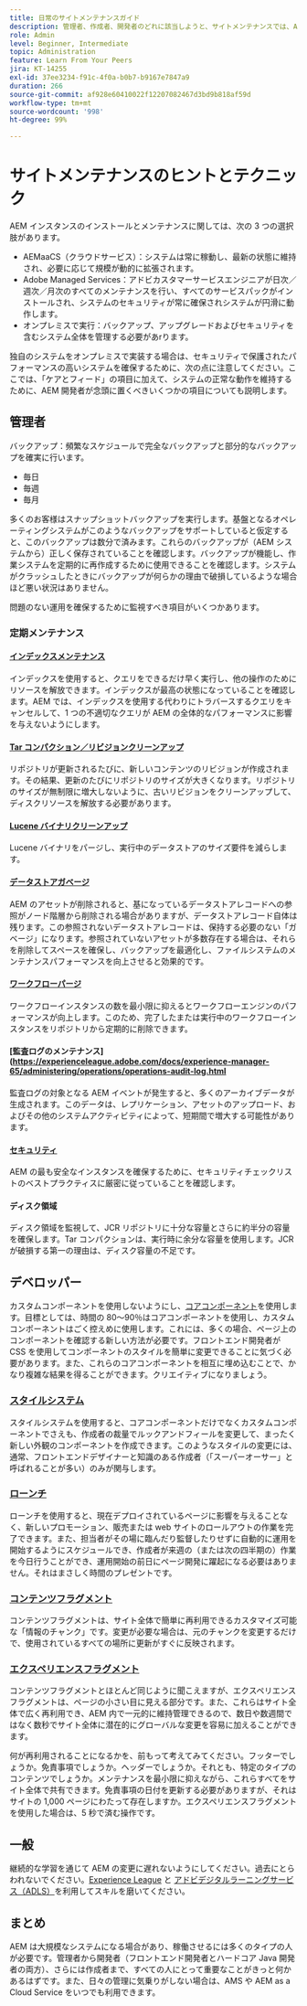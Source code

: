 ```yaml
---
title: 日常のサイトメンテナンスガイド
description: 管理者、作成者、開発者のどれに該当しようと、サイトメンテナンスでは、AEM Sites インスタンスのあらゆる側面に触れます。このガイドを使用すると、成功に向けた戦略を確実に設定することができます。
role: Admin
level: Beginner, Intermediate
topic: Administration
feature: Learn From Your Peers
jira: KT-14255
exl-id: 37ee3234-f91c-4f0a-b0b7-b9167e7847a9
duration: 266
source-git-commit: af928e60410022f12207082467d3bd9b818af59d
workflow-type: tm+mt
source-wordcount: '998'
ht-degree: 99%

---
```


# サイトメンテナンスのヒントとテクニック

AEM インスタンスのインストールとメンテナンスに関しては、次の 3 つの選択肢があります。

* AEMaaCS（クラウドサービス）：システムは常に稼動し、最新の状態に維持され、必要に応じて規模が動的に拡張されます。
* Adobe Managed Services：アドビカスタマーサービスエンジニアが日次／週次／月次のすべてのメンテナンスを行い、すべてのサービスパックがインストールされ、システムのセキュリティが常に確保されシステムが円滑に動作します。
* オンプレミスで実行：バックアップ、アップグレードおよびセキュリティを含むシステム全体を管理する必要があrります。

独自のシステムをオンプレミスで実装する場合は、セキュリティで保護されたパフォーマンスの高いシステムを確保するために、次の点に注意してください。ここでは、「ケアとフィード」の項目に加えて、システムの正常な動作を維持するために、AEM 開発者が念頭に置くべきいくつかの項目についても説明します。

## 管理者

バックアップ：頻繁なスケジュールで完全なバックアップと部分的なバックアップを確実に行います。

* 毎日
* 毎週
* 毎月

多くのお客様はスナップショットバックアップを実行します。基盤となるオペレーティングシステムがこのようなバックアップをサポートしていると仮定すると、このバックアップは数分で済みます。これらのバックアップが（AEM システムから）正しく保存されていることを確認します。バックアップが機能し、作業システムを定期的に再作成するために使用できることを確認します。システムがクラッシュしたときにバックアップが何らかの理由で破損しているような場合ほど悪い状況はありません。

問題のない運用を確保するために監視すべき項目がいくつかあります。

### 定期メンテナンス

#### [インデックスメンテナンス](https://experienceleague.adobe.com/docs/experience-manager-65/deploying/practices/best-practices-for-queries-and-indexing.html?lang=ja)

インデックスを使用すると、クエリをできるだけ早く実行し、他の操作のためにリソースを解放できます。インデックスが最高の状態になっていることを確認します。AEM では、インデックスを使用する代わりにトラバースするクエリをキャンセルして、1 つの不適切なクエリが AEM の全体的なパフォーマンスに影響を与えないようにします。

#### [Tar コンパクション／リビジョンクリーンアップ](https://experienceleague.adobe.com/docs/experience-manager-65/deploying/deploying/revision-cleanup.html?lang=ja)

リポジトリが更新されるたびに、新しいコンテンツのリビジョンが作成されます。その結果、更新のたびにリポジトリのサイズが大きくなります。リポジトリのサイズが無制限に増大しないように、古いリビジョンをクリーンアップして、ディスクリソースを解放する必要があります。

#### [Lucene バイナリクリーンアップ](https://experienceleague.adobe.com/docs/experience-manager-65/administering/operations/operations-dashboard.html?lang=ja#automated-maintenance-tasks)

Lucene バイナリをパージし、実行中のデータストアのサイズ要件を減らします。

#### [データストアガベージ](https://experienceleague.adobe.com/docs/experience-manager-65/administering/operations/data-store-garbage-collection.html?lang=ja)

AEM のアセットが削除されると、基になっているデータストアレコードへの参照がノード階層から削除される場合がありますが、データストアレコード自体は残ります。この参照されないデータストアレコードは、保持する必要のない「ガベージ」になります。参照されていないアセットが多数存在する場合は、それらを削除してスペースを確保し、バックアップを最適化し、ファイルシステムのメンテナンスパフォーマンスを向上させると効果的です。

#### [ワークフローパージ](https://experienceleague.adobe.com/docs/experience-manager-65/administering/operations/workflows-administering.html?lang=ja)

ワークフローインスタンスの数を最小限に抑えるとワークフローエンジンのパフォーマンスが向上します。このため、完了したまたは実行中のワークフローインスタンスをリポジトリから定期的に削除できます。

#### [監査ログのメンテナンス](https://experienceleague.adobe.com/docs/experience-manager-65/administering/operations/operations-audit-log.html

監査ログの対象となる AEM イベントが発生すると、多くのアーカイブデータが生成されます。このデータは、レプリケーション、アセットのアップロード、およびその他のシステムアクティビティによって、短期間で増大する可能性があります。

#### [セキュリティ](https://experienceleague.adobe.com/docs/experience-manager-65/administering/security/security-checklist.html?lang=ja)

AEM の最も安全なインスタンスを確保するために、セキュリティチェックリストのベストプラクティスに厳密に従っていることを確認します。

#### ディスク領域

ディスク領域を監視して、JCR リポジトリに十分な容量とさらに約半分の容量を確保します。Tar コンパクションは、実行時に余分な容量を使用します。JCR が破損する第一の理由は、ディスク容量の不足です。

## デベロッパー

カスタムコンポーネントを使用しないようにし、[コアコンポーネント](https://www.aemcomponents.dev/)を使用します。目標としては、時間の 80～90％はコアコンポーネントを使用し、カスタムコンポーネントはごく控えめに使用します。これには、多くの場合、ページ上のコンポーネントを確認する新しい方法が必要です。フロントエンド開発者が CSS を使用してコンポーネントのスタイルを簡単に変更できることに気づく必要があります。また、これらのコアコンポーネントを相互に埋め込むことで、かなり複雑な結果を得ることができます。クリエイティブになりましょう。

### [スタイルシステム](https://experienceleague.adobe.com/docs/experience-manager-65/authoring/siteandpage/style-system.html?lang=ja)

スタイルシステムを使用すると、コアコンポーネントだけでなくカスタムコンポーネントでさえも、作成者の裁量でルックアンドフィールを変更して、まったく新しい外観のコンポーネントを作成できます。このようなスタイルの変更には、通常、フロントエンドデザイナーと知識のある作成者（「スーパーオーサー」と呼ばれることが多い）のみが関与します。

### [ローンチ](https://experienceleague.adobe.com/docs/experience-manager-cloud-service/content/sites/authoring/launches/overview.html?lang=ja)

ローンチを使用すると、現在デプロイされているページに影響を与えることなく、新しいプロモーション、販売または web サイトのロールアウトの作業を完了できます。また、担当者がその場に臨んだり監督したりせずに自動的に運用を開始するようにスケジュールでき、作成者が来週の（または次の四半期の）作業を今日行うことができ、運用開始の前日にページ開発に躍起になる必要はありません。それはまさしく時間のプレゼントです。

### [コンテンツフラグメント](https://experienceleague.adobe.com/docs/experience-manager-65/assets/fragments/content-fragments.html?lang=ja)

コンテンツフラグメントは、サイト全体で簡単に再利用できるカスタマイズ可能な「情報のチャンク」です。変更が必要な場合は、元のチャンクを変更するだけで、使用されているすべての場所に更新がすぐに反映されます。

### [エクスペリエンスフラグメント](https://experienceleague.adobe.com/docs/experience-manager-learn/sites/experience-fragments/experience-fragments-feature-video-use.html?lang=ja)

コンテンツフラグメントとほとんど同じように聞こえますが、エクスペリエンスフラグメントは、ページの小さい目に見える部分です。また、これらはサイト全体で広く再利用でき、AEM 内で一元的に維持管理できるので、数日や数週間ではなく数秒でサイト全体に潜在的にグローバルな変更を容易に加えることができます。

何が再利用されることになるかを、前もって考えてみてください。フッターでしょうか。免責事項でしょうか。ヘッダーでしょうか。それとも、特定のタイプのコンテンツでしょうか。メンテナンスを最小限に抑えながら、これらすべてをサイト全体で共有できます。免責事項の日付を更新する必要がありますが、それはサイトの 1,000 ページにわたって存在しますか。エクスペリエンスフラグメントを使用した場合は、5 秒で済む操作です。

## 一般

継続的な学習を通じて AEM の変更に遅れないようにしてください。過去にとらわれないでください。[Experience League](https://experienceleague.adobe.com/docs/experience-manager-learn/sites/overview.html?lang=ja) と [アドビデジタルラーニングサービス（ADLS）](https://learning.adobe.com/)を利用してスキルを磨いてください。

## まとめ

AEM は大規模なシステムになる場合があり、稼働させるには多くのタイプの人が必要です。管理者から開発者（フロントエンド開発者とハードコア Java 開発者の両方）、さらには作成者まで、すべての人にとって重要なことがきっと何かあるはずです。また、日々の管理に気乗りがしない場合は、AMS や AEM as a Cloud Service をいつでも利用できます。
